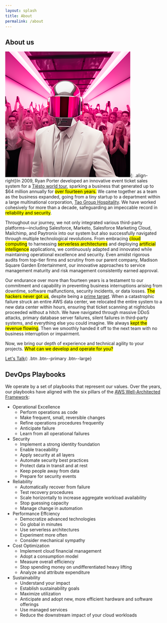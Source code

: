 ```yaml
---
layout: splash
title: About
permalink: /about
---
```


## About us

![image-right](/assets/images/ryan-porter.png){: .align-right}In 2009, Ryan Porter developed an innovative event ticket sales system for a [Tiësto world tour](https://en.wikipedia.org/wiki/Kaleidoscope_World_Tour), sparking a business that generated up to $64 million annually for <mark>over fourteen years.</mark>  We came together as a team as the business expanded, going from a tiny startup to a department within a large multinational corporation, [Tao Group Hospitality](https://taogroup.com).  We have worked cohesively for more than a decade, safeguarding an impeccable record in <mark>reliability and security</mark>.

Throughout our journey, we not only integrated various third-party platforms—including Salesforce, Marketo, Salesforce Marketing Cloud, Mailchimp, and Paytronix into our system but also successfully navigated through multiple technological revolutions. From embracing <mark>cloud computing</mark> to harnessing <mark>serverless architectures</mark> and deploying <mark>artificial intelligence</mark> applications, we continuously adapted and innovated while maintaining operational excellence and security. Even amidst rigorous audits from top-tier firms and scrutiny from our parent company, Madison Square Garden Entertainment, our innovative approaches to service management maturity and risk management consistently earned approval.

Our endurance over more than fourteen years is a testament to our commitment and capability in preventing business interruptions arising from downtime, software malfunctions, security incidents, or data losses.  <mark>The hackers never got us</mark>, despite being a [prime target](https://twitter.com/RyanAlynPorter/status/890982980721790976).  When a catastrophic failure struck an entire AWS data center, we relocated the entire system to a new data center within hours, ensuring that ticket scanning at nightclubs proceeded without a hitch.  We have navigated through massive DDoS attacks, primary database server failures, silent failures in third-party systems, and everything else you could imagine.  We always <mark>kept the revenue flowing</mark>.  Then we smoothly handed it off to the next team with no business interruption or impairment.

Now, we bring our depth of experience and technical agility to your projects. <mark>What can we develop and operate for you?</mark>

[Let's Talk](#link){: .btn .btn--primary .btn--large}

## DevOps Playbooks

We operate by a set of playbooks that represent our values.  Over the years, our playbooks have aligned with the six pillars of the [AWS Well-Architected Framework](https://aws.amazon.com/architecture/well-architected/?wa-lens-whitepapers.sort-by=item.additionalFields.sortDate&wa-lens-whitepapers.sort-order=desc&wa-guidance-whitepapers.sort-by=item.additionalFields.sortDate&wa-guidance-whitepapers.sort-order=desc):

* Operational Excellence
  * Perform operations as code
  * Make frequent, small, reversible changes
  * Refine operations procedures frequently
  * Anticipate failure
  * Learn from all operational failures
* Security
  * Implement a strong identity foundation
  * Enable traceability
  * Apply security at all layers
  * Automate security best practices
  * Protect data in transit and at rest
  * Keep people away from data
  * Prepare for security events
* Reliability
  * Automatically recover from failure
  * Test recovery procedures
  * Scale horizontally to increase aggregate workload availability
  * Stop guessing capacity
  * Manage change in automation
* Performance Effciency
  * Democratize advanced technologies
  * Go global in minutes
  * Use serverless architectures
  * Experiment more often
  * Consider mechanical sympathy
* Cost Optimization
  * Implement cloud financial management
  * Adopt a consumption model
  * Measure overall efficiency
  * Stop spending money on undifferentiated heavy lifting
  * Analyze and attribute expenditure
* Sustainability
  * Understand your impact
  * Establish sustainability goals
  * Maximize utilization
  * Anticipate and adopt new, more efficient hardware and software offerings
  * Use managed services
  * Reduce the downstream impact of your cloud workloads